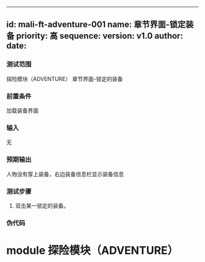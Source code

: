 --------
id: mali-ft-adventure-001
name: 章节界面-锁定装备
priority: 高
sequence: 
version: v1.0
author: 
date: 
--------
### 测试范围
  探险模块（ADVENTURE） 章节界面-锁定的装备
### 前置条件
  加载装备界面
### 输入
  无
### 预期输出
  人物没有穿上装备，右边装备信息栏显示装备信息
### 测试步骤
  1. 双击某一锁定的装备。



### 伪代码

# module 探险模块（ADVENTURE）

